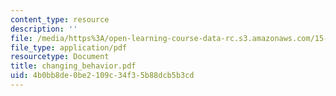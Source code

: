 ```yaml
---
content_type: resource
description: ''
file: /media/https%3A/open-learning-course-data-rc.s3.amazonaws.com/15-667-negotiation-and-conflict-management-spring-2001/4b0bb8de0be2109c34f35b88dcb5b3cd_changing_behavior.pdf
file_type: application/pdf
resourcetype: Document
title: changing_behavior.pdf
uid: 4b0bb8de-0be2-109c-34f3-5b88dcb5b3cd
---
```


